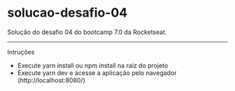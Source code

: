 # solucao-desafio-04

Solução do desafio 04 do bootcamp 7.0 da Rocketseat.

<hr>
<p>Intruções</p>
<ul>
  <li>Execute yarn install ou npm install na raiz do projeto</li>
  <li>Execute yarn dev e acesse a aplicação pelo navegador (http://localhost:8080/) </li>
</ul>
